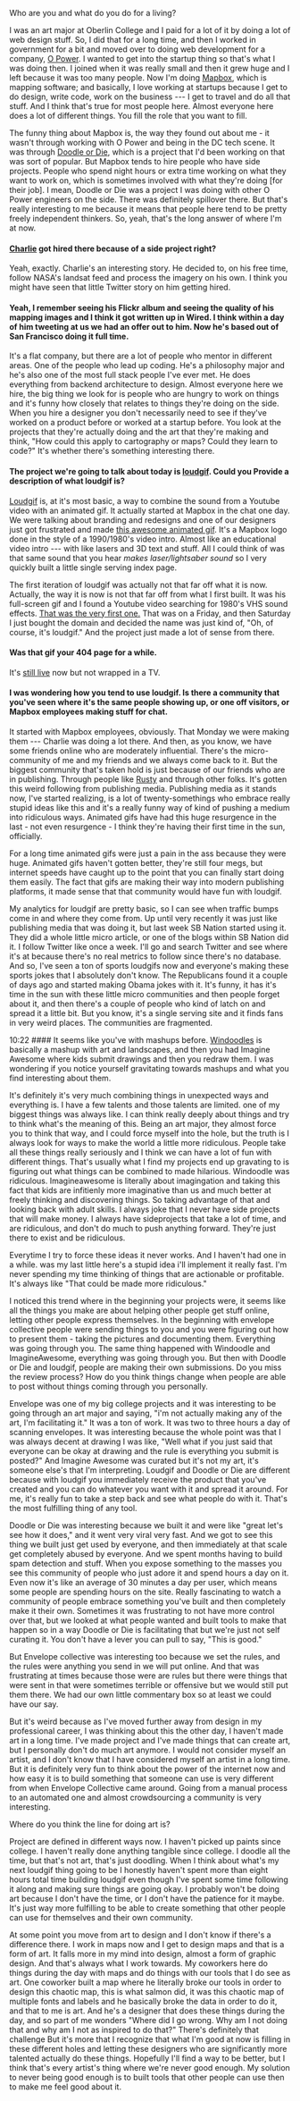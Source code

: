 Who are you and what do you do for a living?

I was an art major at Oberlin College and I paid for a lot of it by doing a lot of web design stuff. So, I did that for a long time, and then I worked in government for a bit and moved over to doing web development for a company, [O Power][opower]. I wanted to get into the startup thing so that's what I was doing then. I joined when it was really small and then it grew huge and I left because it was too many people. Now I'm doing [Mapbox][mapbox], which is mapping software; and basically, I love working at startups because I get to do design, write code, work on the business --- I get to travel and do all that stuff. And I think that's true for most people here. Almost everyone here does a lot of different things. You fill the role that you want to fill.

The funny thing about Mapbox is, the way they found out about me - it wasn't through working with O Power and being in the DC tech scene. It was through [Doodle or Die][doodle], which is a project that I'd been working on that was sort of popular. But Mapbox tends to hire people who have side projects. People who spend night hours or extra time working on what they want to work on, which is sometimes involved with what they're doing [for their job]. I mean, Doodle or Die was a project I was doing with other O Power engineers on the side. There was definitely spillover there. But that's really interesting to me because it means that people here tend to be pretty freely independent thinkers. So, yeah, that's the long answer of where I'm at now.

#### [Charlie](http://twitter.com/vruba) got hired there because of a side project right?

Yeah, exactly. Charlie's an interesting story. He decided to, on his free time, follow NASA's landsat feed and process the imagery on his own. I think you might have seen that little Twitter story on him getting hired.

#### Yeah, I remember seeing his Flickr album and seeing the quality of his mapping images and I think it got written up in Wired. I think within a day of him tweeting at us we had an offer out to him. Now he's based out of San Francisco doing it full time.

It's a flat company, but there are a lot of people who mentor in different areas. One of the people who lead up coding. He's a philosophy major and he's also one of the most full stack people I've ever met. He does everything from backend architecture to design. Almost everyone here we hire, the big thing we look for is people who are hungry to work on things and it's funny how closely that relates to things they're doing on the side. When you hire a designer you don't necessarily need to see if they've worked on a product before or worked at a startup before. You look at the projects that they're actually doing and the art that they're making and think, "How could this apply to cartography or maps? Could they learn to code?" It's whether there's something interesting there.

#### The project we're going to talk about today is [loudgif][loudgif]. Could you Provide a description of what loudgif is?

[Loudgif][loudgif] is, at it's most basic, a way to combine the sound from a Youtube video with an animated gif. It actually started at Mapbox in the chat one day. We were talking about branding and redesigns and one of our designers just got frustrated and made [this awesome animated gif](https://www.mapbox.com/404). It's a Mapbox logo done in the style of a 1990/1980's video intro. Almost like an educational video intro --- with like lasers and 3D text and stuff. All I could think of was that same sound that you hear *makes laser/lightsaber sound* so I very quickly built a little single serving index page.

The first iteration of loudgif was actually not that far off what it is now. Actually, the way it is now is not that far off from what I first built. It was his full-screen gif and I found a Youtube video searching for 1980's VHS sound effects. [That was the very first one.](http://loudgif.com/?v=WzdPeHmRHrM&g=http://i.imgur.com/bdR0eoi.gif) That was on a Friday, and then Saturday I just bought the domain and decided the name was just kind of, "Oh, of course, it's loudgif." And the project just made a lot of sense from there.

#### Was that gif your 404 page for a while.

It's [still live](https://www.mapbox.com/404) now but not wrapped in a TV.

#### I was wondering how you tend to use loudgif. Is there a community that you've seen where it's the same people showing up, or one off visitors, or Mapbox employees making stuff for chat.

It started with Mapbox employees, obviously. That Monday we were making them --- Charlie was doing a lot there. And then, as you know, we have some friends online who are moderately influential. There's the micro-community of me and my friends and we always come back to it. But the biggest community that's taken hold is just because of our friends who are in publishing. Through people like [Rusty][rusty] and through other folks. It's gotten this weird following from publishing media. Publishing media as it stands now, I've started realizing, is a lot of twenty-somethings who embrace really stupid ideas like this and it's a really funny way of kind of pushing a medium into ridiculous ways. Animated gifs have had this huge resurgence in the last - not even resurgence - I think they're having their first time in the sun, officially.

For a long time animated gifs were just a pain in the ass because they were huge. Animated gifs haven't gotten better, they're still four megs, but internet speeds have caught up to the point that you can finally start doing them easily. The fact that gifs are making their way into modern publishing platforms, it made sense that that community would have fun with loudgif.

My analytics for loudgif are pretty basic, so I can see when traffic bumps come in and where they come from. Up until very recently it was just like publishing media that was doing it, but last week SB Nation started using it. They did a whole little micro article, or one of the blogs within SB Nation did it. I follow Twitter like once a week. I'll go and search Twitter and see where it's at because there's no real metrics to follow since there's no database. And so, I've seen a ton of sports loudgifs now and everyone's making these sports jokes that I absolutely don't know. The Republicans found it a couple of days ago and started making Obama jokes with it. It's funny, it has it's time in the sun with these little micro communities and then people forget about it, and then there's a couple of people who kind of latch on and spread it a little bit. But you know, it's a single serving site and it finds fans in very weird places. The communities are fragmented.

10:22 #### It seems like you've with mashups before. [Windoodles][windoodles] is basically a mashup with art and landscapes, and then you had Imagine Awesome where kids submit drawings and then you redraw them. I was wondering if you notice yourself gravitating towards mashups and what you find interesting about them.

It's definitely it's very much combining things in unexpected ways and everything is. I have a few talents and those talents are limited. one of my biggest things was always like. I can think really deeply about things and try to think what's the meaning of this. Being an art major, they almost force you to think that way, and I could force myself into the hole, but the truth is I always look for ways to make the world a little more ridiculous. People take all these things really seriously and I think we can have a lot of fun with different things. That's usually what I find my projects end up gravating to is figuring out what things can be combined to made hilarious. Windoodle was ridiculous. Imagineawesome is literally about imagingation and taking this fact that kids are infitienly more imaginative than us and much better at freely thinking and discovering things. So taking advantage of that and looking back with adult skills. I always joke that I never have side projects that will make money. I always have sideprojects that take a lot of time, and are ridiculous, and don't do much to push anything forward. They're just there to exist and be ridiculous.

Everytime I try to force these ideas it never works. And I haven't had one in a while.  was my last little here's a stupid idea i'll implement it really fast. I'm never spending my time thinking of things that are actionable or profitable. It's always like "That could be made more ridiculous."

I noticed this trend where in the beginning your projects were, it seems like all the things you make are about helping other people get stuff online, letting other people express themselves. In the beginning with envelope collective people were sending things to you and you were figuring out how to present them - taking the pictures and documenting them. Everything was going through you. The same thing happened with Windoodle and ImagineAwesome, everything was going through you. But then with Doodle or Die and loudgif, people are making their own submissions. Do you miss the review process? How do you think things change when people are able to post without things coming through you personally.

Envelope was one of my big college projects and it was interesting to be going through an art major and saying, "i'm not actually making any of the art, I'm facilitating it." It was a ton of work. It was two to three hours a day of scanning envelopes. It was interesting because the whole point was that I was always decent at drawing I was like, "Well what if you just said that everyone can be okay at drawing and the rule is everything you submit is posted?" And Imagine Awesome was curated but it's not my art, it's someone else's that I'm interpreting. Loudgif and Doodle or Die are different because with loudgif you immediately receive the product that you've created and you can do whatever you want with it and spread it around. For me, it's really fun to take a step back and see what people do with it. That's the most fulfilling thing of any tool.

Doodle or Die was interesting because we built it and were like "great let's see how it does," and it went very viral very fast. And we got to see this thing we built just get used by everyone, and then immediately at that scale get completely abused by everyone.  And we spent months having to build spam detection and stuff. When you expose something to the masses you see this community of people who just adore it and spend hours a day on it. Even now it's like an average of 30 minutes a day per user, which means some people are spending hours on the site. Really fascinating to watch a community of people embrace something you've built and then completely make it their own. Sometimes it was frustrating to not have more control over that, but we looked at what people wanted and built tools to make that happen so in a way Doodle or Die is facilitating that but we're just not self curating it. You don't have a lever you can pull to say, "This is good."

But Envelope collective was interesting too because we set the rules, and the rules were anything you send in we will put online. And that was frustrating at times because those were are rules but there were things that were sent in that were sometimes terrible or offensive but we would still put them there. We had our own little commentary box so at least we could have our say.

But it's weird because as I've moved further away from design in my professional career, I was thinking about this the other day, I haven't made art in a long time. I've made project and I've made things that can create art, but I personally don't do much art anymore. I would not consider myself an artist, and I don't know that I have considered myself an artist in a long time. But it is definitely very fun to think about the power of the internet now and how easy it is to build something that someone can use is very different from when Envelope Collective came around. Going from a manual process to an automated one and almost crowdsourcing a community is very interesting.

Where do you think the line for doing art is?

Project are defined in different ways now. I haven't picked up paints since college. I haven't really done anything tangible since college. I doodle all the time, but that's not art, that's just doodling. When I think about what's my next loudgif thing going to be I honestly haven't spent more than eight hours total time building loudgif even though I've spent some time following it along and making sure things are going okay. I probably won't be doing art because I don't have the time, or I don't have the patience for it maybe. It's just way more fulfilling to be able to create something that other people can use for themselves and their own community.

At some point you move from art to design and I don't know if there's a difference there. I work in maps now and I get to design maps and that is a form of art. It falls more in my mind into design, almost a form of graphic design. And that's always what I work towards. My coworkers here do things during the day with maps and do things with our tools that I do see as art. One coworker built a map where he literally broke our tools in order to design this chaotic map, this is what salmon did, it was this chaotic map of multiple fonts and labels and he basically broke the data in order to do it, and that to me is art. And he's a designer that does these things during the day, and so part of me wonders "Where did I go wrong. Why am I not doing that and why am I not as inspired to do that?" There's definitely that challenge But it's more that I recognize that what I'm good at now is filling in these different holes and letting these designers who are significantly more talented actually do these things. Hopefully I'll find a way to be better, but I think that's every artist's thing where we're never good enough. My solution to never being good enough is to built tools that other people can use then to make me feel good about it.

[opower]: http://opower.com/
[mapbox]: http://mapbox.com
[doodle]: http://doodleordie.com
[loudgif]: http://loudgif.com
[rusty]: http://twitter.com/rustyk5
[windoodles]: http://windoodles.tumblr.com/
[imagine]: http://imaginawesome.com/
